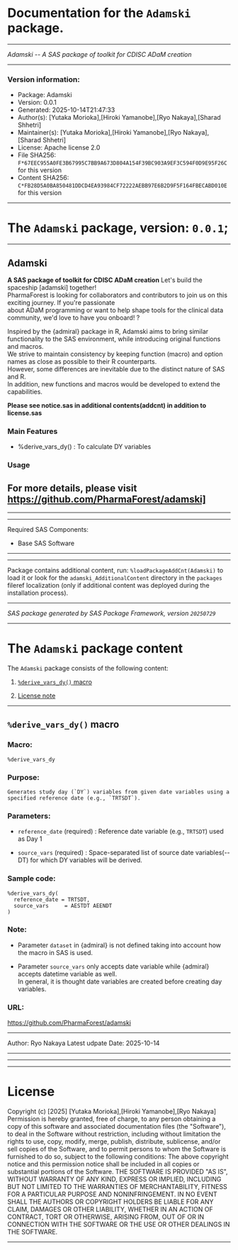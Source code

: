﻿# Documentation for the `Adamski` package.
  
----------------------------------------------------------------
 
 *Adamski -- A SAS package of toolkit for CDISC ADaM creation* 
  
----------------------------------------------------------------
 
### Version information:
  
- Package: Adamski
- Version: 0.0.1
- Generated: 2025-10-14T21:47:33
- Author(s): [Yutaka Morioka],[Hiroki Yamanobe],[Ryo Nakaya],[Sharad Shhetri]
- Maintainer(s): [Yutaka Morioka],[Hiroki Yamanobe],[Ryo Nakaya],[Sharad Shhetri]
- License: Apache license 2.0
- File SHA256: `F*67EEC955A0FE3B67995C7BB9A673D804A154F39BC903A9EF3C594F0D9E95F26C` for this version
- Content SHA256: `C*FB28D5A0BA850481DDCD4EA93984CF72222AEBB97E6B2D9F5F164FBECABD010E` for this version
  
---
 
# The `Adamski` package, version: `0.0.1`;
  
---
 

##  Adamski
**A SAS package of toolkit for CDISC ADaM creation**
Let's build the spaceship [adamski] together!  
PharmaForest is looking for collaborators and contributors to join us on this exciting journey. If you're passionate  
about ADaM programming or want to help shape tools for the clinical data community, we'd love to have you onboard! ?

Inspired by the {admiral} package in R, Adamski aims to bring similar functionality to the SAS environment, while introducing original functions and macros.  
We strive to maintain consistency by keeping function (macro) and option names as close as possible to their R counterparts.  
However, some differences are inevitable due to the distinct nature of SAS and R.  
In addition, new functions and macros would be developed to extend the capabilities.  

**Please see notice.sas in additional contents(addcnt) in addition to license.sas**  

### Main Features
- %derive_vars_dy() : To calculate DY variables

### Usage
For more details, please visit https://github.com/PharmaForest/adamski]
---

  
---
 
  
---
 
Required SAS Components: 
  - Base SAS Software
  
---
 
  
---
 
Package contains additional content, run:  `%loadPackageAddCnt(Adamski)`  to load it
or look for the `adamski_AdditionalContent` directory in the `packages` fileref
localization (only if additional content was deployed during the installation process).
 
--------------------------------------------------------------------
 
*SAS package generated by SAS Package Framework, version `20250729`*
 
--------------------------------------------------------------------
 
# The `Adamski` package content
The `Adamski` package consists of the following content:
 
1. [`%derive_vars_dy()` macro ](#derivevarsdy-macro-1 )
  
 
2. [License note](#license)
  
---
 
## `%derive_vars_dy()` macro <a name="derivevarsdy-macro-1"></a> ######

### Macro:
    %derive_vars_dy  

### Purpose:
    Generates study day (`DY`) variables from given date variables using a specified reference date (e.g., `TRTSDT`).  

### Parameters:  

 - `reference_date` (required)	: Reference date variable (e.g., `TRTSDT`) used as Day 1  

 - `source_vars` (required)		: Space-separated list of source date variables(--DT) for which DY variables will be derived.

### Sample code:

~~~sas
%derive_vars_dy(  
  reference_date = TRTSDT,  
  source_vars     = AESTDT AEENDT  
)
~~~

### Note:

- Parameter `dataset` in {admiral} is not defined taking into account how the macro in SAS is used.  

- Parameter `source_vars` only accepts date variable while {admiral} accepts datetime variable as well.  
  In general, it is thought date variables are created before creating day variables.

### URL:

https://github.com/PharmaForest/adamski

---

Author:                 Ryo Nakaya
Latest udpate Date: 2025-10-14

---

  
---
 
  
---
 
# License <a name="license"></a> ######
 
Copyright (c) [2025]  [Yutaka Morioka],[Hiroki Yamanobe],[Ryo Nakaya]
Permission is hereby granted, free of charge, to any person obtaining a copy
of this software and associated documentation files (the "Software"), to deal
in the Software without restriction, including without limitation the rights
to use, copy, modify, merge, publish, distribute, sublicense, and/or sell
copies of the Software, and to permit persons to whom the Software is
furnished to do so, subject to the following conditions:
The above copyright notice and this permission notice shall be included
in all copies or substantial portions of the Software.
THE SOFTWARE IS PROVIDED "AS IS", WITHOUT WARRANTY OF ANY KIND, EXPRESS OR
IMPLIED, INCLUDING BUT NOT LIMITED TO THE WARRANTIES OF MERCHANTABILITY,
FITNESS FOR A PARTICULAR PURPOSE AND NONINFRINGEMENT. IN NO EVENT SHALL THE
AUTHORS OR COPYRIGHT HOLDERS BE LIABLE FOR ANY CLAIM, DAMAGES OR OTHER
LIABILITY, WHETHER IN AN ACTION OF CONTRACT, TORT OR OTHERWISE, ARISING FROM,
OUT OF OR IN CONNECTION WITH THE SOFTWARE OR THE USE OR OTHER DEALINGS IN THE
SOFTWARE.
  
---
 
